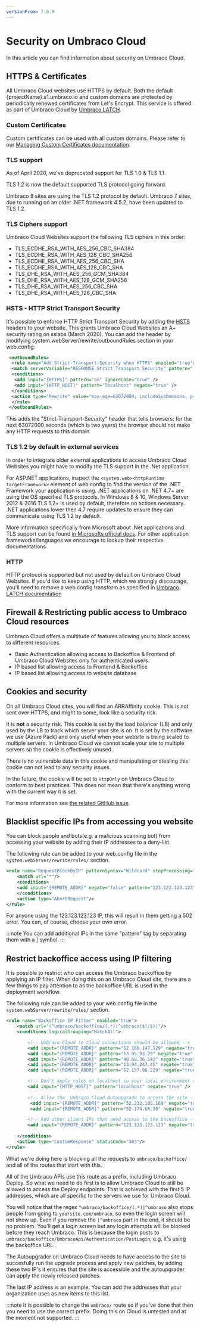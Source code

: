 ```yaml
---
versionFrom: 7.0.0
---
```


# Security on Umbraco Cloud

In this article you can find information about security on Umbraco Cloud. 

## HTTPS & Certificates

All Umbraco Cloud websites use HTTPS by default. Both the default {projectName}.s1.umbraco.io and custom domains are protected by periodically renewed certificates from Let's Encrypt. This service is offered as part of Umbraco Cloud by [Umbraco LATCH](../Set-Up/Umbraco-Latch).

### Custom Certificates

Custom certificates can be used with all custom domains. Please refer to our [Managing Custom Certificates documentation](../Set-Up/Manage-Hostnames/Security-Certificates).

### TLS support

As of April 2020, we've deprecated support for TLS 1.0 & TLS 1.1.

TLS 1.2 is now the default supported TLS protocol going forward.

Umbraco 8 sites are using the TLS 1.2 protocol by default. Umbraco 7 sites, due to running on an older .NET framework 4.5.2, have been updated to TLS 1.2.

### TLS Ciphers support

Umbraco Cloud Websites support the following TLS ciphers in this order:

- TLS_ECDHE_RSA_WITH_AES_256_CBC_SHA384
- TLS_ECDHE_RSA_WITH_AES_128_CBC_SHA256
- TLS_ECDHE_RSA_WITH_AES_256_CBC_SHA
- TLS_ECDHE_RSA_WITH_AES_128_CBC_SHA
- TLS_DHE_RSA_WITH_AES_256_GCM_SHA384
- TLS_DHE_RSA_WITH_AES_128_GCM_SHA256
- TLS_DHE_RSA_WITH_AES_256_CBC_SHA
- TLS_DHE_RSA_WITH_AES_128_CBC_SHA

### HSTS - HTTP Strict Transport Security

It's possible to enforce HTTP Strict Transport Security by adding the [HSTS](https://en.wikipedia.org/wiki/HTTP_Strict_Transport_Security) headers to your website. This grants Umbraco Cloud Websites an A+ security rating on sslabs (March 2020). You can add the header by modifying system.webServer/rewrite/outboundRules section in your web.config:

```xml
 <outboundRules>
  <rule name="Add Strict-Transport-Security when HTTPS" enabled="true">
  <match serverVariable="RESPONSE_Strict_Transport_Security" pattern=".*" />
  <conditions>
   <add input="{HTTPS}" pattern="on" ignoreCase="true" />
   <add input="{HTTP_HOST}" pattern="localhost" negate="true" />
  </conditions>
  <action type="Rewrite" value="max-age=63072000; includeSubDomains; preload" />
  </rule>
 </outboundRules>
```

This adds the "Strict-Transport-Security" header that tells browsers: for the next 63072000 seconds (which is two years) the browser should not make any HTTP requests to this domain.

### TLS 1.2 by default in external services

In order to integrate older external applications to access Umbraco Cloud Websites you might have to modify the TLS support in the .Net application.

For ASP.NET applications, inspect the `<system.web><httpRuntime targetFramework>` element of web.config to find the version of the .NET Framework your application is using. .NET applications on .NET 4.7+ are using the OS specified TLS protocols. In Windows 8 & 10, Windows Server 2012 & 2016 TLS 1.2+ is used by default, therefore no actions necessary. .NET applications lower then 4.7 require updates to ensure they can communicate using TLS 1.2 by default.

More information specifically from Microsoft about .Net applications and TLS support can be found [in Microsofts official docs](https://docs.microsoft.com/en-us/dotnet/framework/network-programming/tls#audit-your-code-and-make-code-changes). For other application frameworks/languages we encourage to lookup their respective documentations.

### HTTP

HTTP protocol is supported but not used by default on Umbraco Cloud Websites. If you'd like to keep using HTTP, which we strongly discourage, you'll need to remove a web.config transform as specified in [Umbraco LATCH documentation](../Set-Up/Umbraco-Latch)

## Firewall & Restricting public access to Umbraco Cloud resources

Umbraco Cloud offers a multitude of features allowing you to block access to different resources.
- Basic Authentication allowing access to Backoffice & Frontend of Umbraco Cloud Websites only for authenticated users.
- IP based list allowing access to Frontend & Backoffice
- IP based list allowing access to website database

## Cookies and security

On all Umbraco Cloud sites, you will find an ARRAffinity cookie. This is not sent over HTTPS, and might to some, look like a security risk.

It is **not** a security risk. This cookie is set by the load balancer (LB) and only used by the LB to track which server your site is on. It is set by the software we use (Azure Pack) and only useful when your website is being scaled to multiple servers. In Umbraco Cloud we cannot scale your site to multiple servers so the cookie is effectively unused.

There is no vulnerable data in this cookie and manipulating or stealing this cookie can not lead to any security issues.

In the future, the cookie will be set to `HttpOnly` on Umbraco Cloud to conform to best practices. This does not mean that there's anything wrong with the current way it is set.

For more information see [the related GitHub issue](https://github.com/Azure/app-service-announcements/issues/12).

## Blacklist specific IPs from accessing you website

You can block people and bots(e.g. a malicious scanning bot) from accessing your website by adding their IP addresses to a deny-list.

The following rule can be added to your web.config file in the `system.webServer/rewrite/rules/` section.

```xml
<rule name="RequestBlockByIP" patternSyntax="Wildcard" stopProcessing="true">
    <match url="*"/>
    <conditions>
    <add input="{REMOTE_ADDR}" negate="false" pattern="123.123.123.123"/>
    </conditions>
    <action type="AbortRequest"/>
</rule>
```
For anyone using the 123.123.123.123 IP, this will result in them getting a 502 error. You can, of course, choose your own error.

:::note
You can add additional IPs in the same "pattern" tag by separating them with a | symbol.
:::

## Restrict backoffice access using IP filtering

It is possible to restrict who can access the Umbraco backoffice by applying an IP filter. When doing this on an Umbraco Cloud site, there are a few things to pay attention to as the backoffice URL is used in the deployment workflow.

The following rule can be added to your web.config file in the `system.webServer/rewrite/rules/` section.

```xml
<rule name="Backoffice IP Filter" enabled="true">
    <match url="(^umbraco/backoffice/(.*)|^umbraco($|/$))"/>
    <conditions logicalGrouping="MatchAll">

        <!-- Umbraco Cloud to Cloud connections should be allowed -->
        <add input="{REMOTE_ADDR}" pattern="52.166.147.129" negate="true" />
        <add input="{REMOTE_ADDR}" pattern="13.95.93.29" negate="true" />
        <add input="{REMOTE_ADDR}" pattern="40.68.36.142" negate="true" />
        <add input="{REMOTE_ADDR}" pattern="13.94.247.45" negate="true" />
        <add input="{REMOTE_ADDR}" pattern="52.157.96.229" negate="true" />

        <!-- Don't apply rules on localhost so your local environment still works -->
        <add input="{HTTP_HOST}" pattern="localhost" negate="true" />
        
        <!-- Allow the  Umbraco Cloud Autoupgrade to access the site -->
         <add input="{REMOTE_ADDR}" pattern="52.232.105.169" negate="true" />
         <add input="{REMOTE_ADDR}" pattern="52.174.66.30" negate="true" />

        <!-- Add other client IPs that need access to the backoffice -->
        <add input="{REMOTE_ADDR}" pattern="123.123.123.123" negate="true" />
       
    </conditions>
    <action type="CustomResponse" statusCode="403"/>
</rule>
```

What we're doing here is blocking all the requests to `umbraco/backoffice/` and all of the routes that start with this.

All of the Umbraco APIs use this route as a prefix, including Umbraco Deploy. So what we need to do first is to allow Umbraco Cloud to still be allowed to access the Deploy endpoints. That is achieved with the first 5 IP addresses, which are all specific to the servers we use for Umbraco Cloud.

You will notice that the regex `^umbraco/backoffice/(.*)|^umbraco` also stops people from going to `yoursite.com/umbraco`, so even the login screen will not show up. Even if you remove the `|^umbraco` part in the end, it should be no problem. You'll get a login screen but any login attempts will be blocked before they reach Umbraco. This is because the login posts to `umbraco/backoffice/UmbracoApi/Authentication/PostLogin`, e.g. it's using the backoffice URL.

The Autoupgrader on Umbraco Cloud needs to have access to the site to succesfully run the upgrade process and apply new patches, by adding these two IP's it ensures that the site is accessible and the autoupgrader can apply the newly released patches.

The last IP address is an example. You can add the addresses that your organization uses as new items to this list.

:::note
It is possible to change the `umbraco/` route so if you've done that then you need to use the correct prefix. Doing this on Cloud is untested and at the moment not supported.
:::
